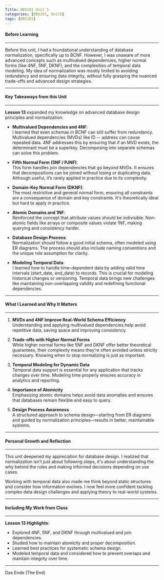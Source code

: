 ```yaml
---
Title: DBS101 Unit 5  
categories: [DBS101, Unit5]  
tags: [DBS101]  
---
```


#### Before Learning  
----  
Before this unit, I had a foundational understanding of database normalization, specifically up to BCNF. However, I was unaware of more advanced concepts such as multivalued dependencies, higher normal forms (like 4NF, 5NF, DKNF), and the complexities of temporal data modeling. My idea of normalization was mostly limited to avoiding redundancy and ensuring data integrity, without fully grasping the nuanced trade-offs and advanced design strategies.

----

#### Key Takeaways from this Unit  
----  

**Lesson 13** expanded my knowledge on advanced database design principles and normalization:

- **Multivalued Dependencies and 4NF**:  
  I learned that even schemas in BCNF can still suffer from redundancy. Multivalued dependencies (MVDs) like ID -- address can cause repeated data. 4NF addresses this by ensuring that if an MVD exists, the determinant must be a superkey. Decomposing into separate schemas can solve this problem.

- **Fifth Normal Form (5NF / PJNF)**:  
  This form handles join dependencies that go beyond MVDs. It ensures that decompositions can be joined without losing or duplicating data. Although useful, it’s rarely applied in practice due to its complexity.

- **Domain-Key Normal Form (DKNF)**:  
  The most restrictive and general normal form, ensuring all constraints are a consequence of domain and key constraints. It's theoretically ideal but hard to apply in practice.

- **Atomic Domains and 1NF**:  
  Reinforced the concept that attribute values should be indivisible. Non-atomic fields like arrays or composite values violate 1NF, making querying and consistency harder.

- **Database Design Process**:  
  Normalization should follow a good initial schema, often modeled using ER diagrams. The process should also include naming conventions and the unique role assumption for clarity.

- **Modeling Temporal Data**:  
  I learned how to handle time-dependent data by adding valid time intervals (start_date, end_date) to records. This is crucial for modeling historical changes or versioning. Temporal data brings new challenges like maintaining non-overlapping validity and redefining functional dependencies.

----

#### What I Learned and Why It Matters  
----  

1. **MVDs and 4NF Improve Real-World Schema Efficiency**  
   Understanding and applying multivalued dependencies help avoid repetitive data, saving space and improving consistency.

2. **Trade-offs with Higher Normal Forms**  
   While higher normal forms like 5NF and DKNF offer better theoretical guarantees, their complexity means they’re often avoided unless strictly necessary. Knowing when to stop normalizing is just as important.

3. **Temporal Modeling for Dynamic Data**  
   Temporal data support is essential for any application that tracks changes over time. Modeling time properly ensures accuracy in analytics and reporting.

4. **Importance of Atomicity**  
   Emphasizing atomic domains helps avoid data anomalies and ensures that databases remain flexible and easy to query.

5. **Design Process Awareness**  
   A structured approach to schema design—starting from ER diagrams and guided by normalization principles—results in better, maintainable systems.

----

#### Personal Growth and Reflection  
-----  

This unit deepened my appreciation for database design. I realized that normalization isn’t just about following steps, it's about understanding the why behind the rules and making informed decisions depending on use cases.

Working with temporal data also made me think beyond static structures and consider how information evolves. I now feel more confident tackling complex data design challenges and applying theory to real-world systems.

----

#### Including My Work from Class  
----

**Lesson 13 Highlights**:
- Explored 4NF, 5NF, and DKNF through multivalued and join dependencies.
- Studied how to maintain atomicity and proper decomposition.
- Learned best practices for systematic schema design.
- Modeled temporal data and considered how to prevent overlaps and maintain integrity over time.

----

Das Ende (The End)
